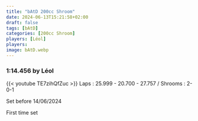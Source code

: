 ```yaml
---
title: "bAtD 200cc Shroom"
date: 2024-06-13T15:21:58+02:00
draft: false
tags: [bAtD]
categories: [200cc Shroom]
players: [Léol]
players: 
image: bAtD.webp
---
```

### 1:14.456 by Léol

{{< youtube TE7zihQfZuc >}}
Laps : 25.999 - 20.700 - 27.757 /
Shrooms : 2-0-1

Set before 14/06/2024

First time set